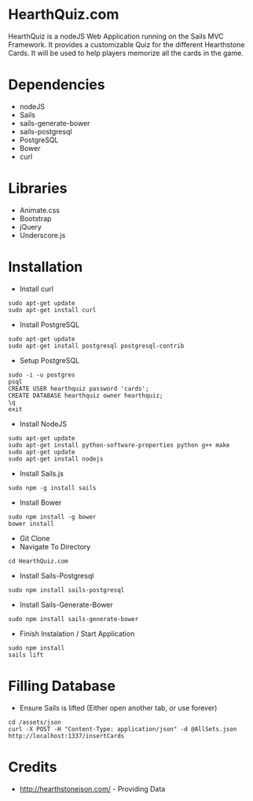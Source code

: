 # HearthQuiz.com

HearthQuiz is a nodeJS Web Application running on the Sails MVC Framework.  It provides a customizable Quiz for the different Hearthstone Cards. It will be used to help players memorize all the cards in the game.

# Dependencies
 - nodeJS
 - Sails
  - sails-generate-bower
  - sails-postgresql
 - PostgreSQL
 - Bower
 - curl

# Libraries
 - Animate.css
 - Bootstrap
 - jQuery
 - Underscore.js

# Installation
 - Install curl
```
sudo apt-get update
sudo apt-get install curl
```
 - Install PostgreSQL
```
sudo apt-get update
sudo apt-get install postgresql postgresql-contrib
```
 - Setup PostgreSQL
```
sudo -i -u postgres
psql
CREATE USER hearthquiz password 'cards';
CREATE DATABASE hearthquiz owner hearthquiz;
\q
exit
```
 - Install NodeJS
```
sudo apt-get update
sudo apt-get install python-software-properties python g++ make
sudo apt-get update
sudo apt-get install nodejs
```
 - Install Sails.js
```
sudo npm -g install sails
```
 - Install Bower
```
sudo npm install -g bower
bower install
```
 - Git Clone
 - Navigate To Directory
```
cd HearthQuiz.com
```
 - Install Sails-Postgresql
```
sudo npm install sails-postgresql
```
 - Install Sails-Generate-Bower
```
sudo npm install sails-generate-bower
```
 - Finish Instalation / Start Application
```
sudo npm install
sails lift
```


# Filling Database
 - Ensure Sails is lifted (Either open another tab, or use forever)
```
cd /assets/json
curl -X POST -H "Content-Type: application/json" -d @AllSets.json http://localhost:1337/insertCards
```

# Credits
 - http://hearthstonejson.com/ - Providing Data
